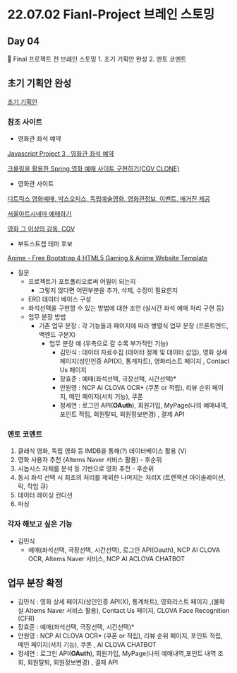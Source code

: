 # 22.07.02 Fianl-Project 브레인 스토밍

## Day 04

<aside>
🔑 Final 프로젝트 전 브레인 스토밍
1. 초기 기획안 완성
2. 멘토 코멘트

</aside>

## 초기 기획안 완성

[초기 기획안](22%2007%2002%20Fianl-Project%20%E1%84%87%E1%85%B3%E1%84%85%E1%85%A6%E1%84%8B%E1%85%B5%E1%86%AB%20%E1%84%89%E1%85%B3%E1%84%90%E1%85%A9%E1%84%86%E1%85%B5%E1%86%BC%200c36e71b783747a1a8bdf2560d8f8e99/%E1%84%8E%E1%85%A9%E1%84%80%E1%85%B5%20%E1%84%80%E1%85%B5%E1%84%92%E1%85%AC%E1%86%A8%E1%84%8B%E1%85%A1%E1%86%AB%209266592087a94cc0a0efd2c9e872864b.csv)

### 참조 사이트

- 영화관 좌석 예약

[Javascript Project 3 . 영화관 좌석 예약](https://haileykim2014.tistory.com/182)

[크롤링을 활용한 Spring 영화 예매 사이트 구현하기(CGV CLONE)](https://loy124.tistory.com/193)

- 영화관 사이트

[디트릭스 영화예매, 박스오피스, 독립예술영화, 영화관정보, 이벤트, 매거진 제공](https://yangyang.scinema.kr/cinema/main.do?cgid=FE8EF4D2-F22D-4802-A39A-D58F23A29C1E&BrandCd=scinema&CinemaCd=000013)

[서울아트시네마 예매하기](https://www.tinyticket.net/event-manager/EMusZONUABqg)

[영화 그 이상의 감동. CGV](https://www.cgv.co.kr/)

- 부트스트랩 테마 후보

[](http://preview.themeforest.net/item/amovie-cinemamovie-html-less-template/full_screen_preview/7632428?_ga=2.33823457.1993005683.1656635882-164588426.1656635882)

[Anime - Free Bootstrap 4 HTML5 Gaming & Anime Website Template](https://themewagon.com/themes/free-bootstrap-4-html5-gaming-anime-website-template-anime/)

- 질문
    - 프로젝트가 포트폴리오로써 어필이 되는지
        - 그렇지 않다면 어떤부분을 추가, 삭제, 수정이 필요한지
    - ERD 데이터 베이스 구성
    - 좌석선택을 구현할 수 있는 방법에 대한 조언 (실시간 좌석 예매 처리 구현 등)
    - 업무 분장 방법
        - 기존 업무 분장 : 각 기능들과 페이지에 따라 병렬식 업무 분장 (프론트엔드, 백엔드 구분X)
            - 업무 분장 예 (우측으로 갈 수록 부가적인 기능)
                - 김민식 : 데이터 자료수집 (데이터 정제 및 데이터 삽입), 영화 상세 페이지(성인인증 API(X), 통계차트), 영화리스트 페이지 , Contact Us 페이지
                - 장효준 : 예매(좌석선택, 극장선택, 시간선택)*
                - 안원영 : NCP AI CLOVA OCR* (쿠폰 or 적립), 리뷰 순위 페이지, 메인 페이지(서치 기능), 쿠폰
                - 정세연 : 로그인 API(**OAuth**), 회원가입, MyPage(나의 예매내역, 포인트 적립, 회원탈퇴, 회원정보변경) , 결제 API

### 멘토 코멘트

1. 클래식 영화, 독립 영화 등 IMDB을 통해(?) 데이터베이스 활용 (V)
2. 영화 사용자 추천 (AItems Naver 서비스 활용) - 후순위
3. 시놉시스 자체를 분석 등 기반으로 영화 추천 - 후순위
4. 동시 좌석 선택 시 최초의 처리를 제외한 나머지는 처리X (트랜잭션 아이솔레이션, 락, 작업 큐)
5. 데이터 레이싱 컨디션
6. 파싱

### 각자 해보고 싶은 기능

- 김민식
    - 예매(좌석선택, 극장선택, 시간선택), 로그인 API(Oauth), NCP AI CLOVA OCR, AItems Naver 서비스,  NCP AI ACLOVA CHATBOT

## 업무 분장 확정

- 김민식 : 영화 상세 페이지(성인인증 API(X), 통계차트), 영화리스트 페이지 ,(불확실 AItems Naver 서비스 활용), Contact Us 페이지, CLOVA Face Recognition (CFR)
- 장효준 : 예매(좌석선택, 극장선택, 시간선택)*
- 안원영 : NCP AI CLOVA OCR* (쿠폰 or 적립), 리뷰 순위 페이지, 포인트 적립, 메인 페이지(서치 기능), 쿠폰 , AI CLOVA CHATBOT
- 정세연 : 로그인 API(**OAuth**), 회원가입, MyPage(나의 예매내역,포인트 내역 조회, 회원탈퇴, 회원정보변경) , 결제 API